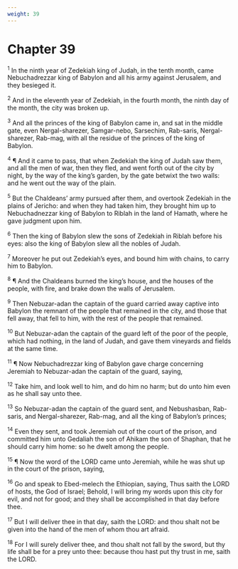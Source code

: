 ```yaml
---
weight: 39
---
```


# Chapter 39

<sup>1</sup> In the ninth year of Zedekiah king of Judah, in the tenth month, came Nebuchadrezzar king of Babylon and all his army against Jerusalem, and they besieged it. 

<sup>2</sup> And in the eleventh year of Zedekiah, in the fourth month, the ninth day of the month, the city was broken up. 

<sup>3</sup> And all the princes of the king of Babylon came in, and sat in the middle gate, even Nergal-sharezer, Samgar-nebo, Sarsechim, Rab-saris, Nergal-sharezer, Rab-mag, with all the residue of the princes of the king of Babylon. 

<sup>4</sup> ¶ And it came to pass, that when Zedekiah the king of Judah saw them, and all the men of war, then they fled, and went forth out of the city by night, by the way of the king’s garden, by the gate betwixt the two walls: and he went out the way of the plain. 

<sup>5</sup> But the Chaldeans’ army pursued after them, and overtook Zedekiah in the plains of Jericho: and when they had taken him, they brought him up to Nebuchadnezzar king of Babylon to Riblah in the land of Hamath, where he gave judgment upon him. 

<sup>6</sup> Then the king of Babylon slew the sons of Zedekiah in Riblah before his eyes: also the king of Babylon slew all the nobles of Judah. 

<sup>7</sup> Moreover he put out Zedekiah’s eyes, and bound him with chains, to carry him to Babylon. 

<sup>8</sup> ¶ And the Chaldeans burned the king’s house, and the houses of the people, with fire, and brake down the walls of Jerusalem. 

<sup>9</sup> Then Nebuzar-adan the captain of the guard carried away captive into Babylon the remnant of the people that remained in the city, and those that fell away, that fell to him, with the rest of the people that remained. 

<sup>10</sup> But Nebuzar-adan the captain of the guard left of the poor of the people, which had nothing, in the land of Judah, and gave them vineyards and fields at the same time. 

<sup>11</sup> ¶ Now Nebuchadrezzar king of Babylon gave charge concerning Jeremiah to Nebuzar-adan the captain of the guard, saying, 

<sup>12</sup> Take him, and look well to him, and do him no harm; but do unto him even as he shall say unto thee. 

<sup>13</sup> So Nebuzar-adan the captain of the guard sent, and Nebushasban, Rab-saris, and Nergal-sharezer, Rab-mag, and all the king of Babylon’s princes; 

<sup>14</sup> Even they sent, and took Jeremiah out of the court of the prison, and committed him unto Gedaliah the son of Ahikam the son of Shaphan, that he should carry him home: so he dwelt among the people. 

<sup>15</sup> ¶ Now the word of the LORD came unto Jeremiah, while he was shut up in the court of the prison, saying, 

<sup>16</sup> Go and speak to Ebed-melech the Ethiopian, saying, Thus saith the LORD of hosts, the God of Israel; Behold, I will bring my words upon this city for evil, and not for good; and they shall be accomplished in that day before thee. 

<sup>17</sup> But I will deliver thee in that day, saith the LORD: and thou shalt not be given into the hand of the men of whom thou art afraid. 

<sup>18</sup> For I will surely deliver thee, and thou shalt not fall by the sword, but thy life shall be for a prey unto thee: because thou hast put thy trust in me, saith the LORD. 


